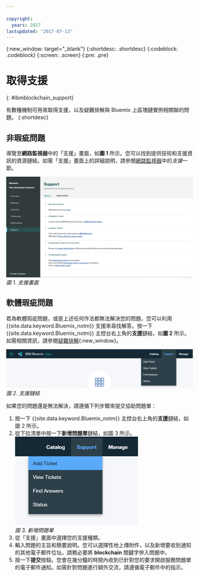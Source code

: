 ```yaml
---

copyright:
  years: 2017
lastupdated: "2017-07-13"
---
```


{:new_window: target="_blank"}
{:shortdesc: .shortdesc}
{:codeblock: .codeblock}
{:screen: .screen}
{:pre: .pre}


# 取得支援
{: #ibmblockchain_support}


有數種機制可用來取得支援，以及疑難排解與 Bluemix 上區塊鏈實例相關聯的問題。
{:shortdesc}


## 非瑕疵問題

導覽至**網路監視器**中的「支援」畫面，如**圖 1** 所示。您可以找到提供技術和支援資訊的資源鏈結。如需「支援」畫面上的詳細說明，請參閱[網路監視器](v10_dashboard.html)中的*支援*一節。

![](images/support.png "支援畫面")
*圖 1. 支援畫面*


## 軟體瑕疵問題

若為軟體瑕疵問題，或是上述任何作法都無法解決您的問題，您可以利用 {{site.data.keyword.Bluemix_notm}} 支援來尋找解答。按一下 {{site.data.keyword.Bluemix_notm}} 主控台右上角的**支援**鏈結，如**圖 2** 所示。如需相關資訊，請參閱[疑難排解](../../troubleshoot/troubleshoot.html){:new_window}。

![](images/bmx_support.png "支援鏈結")
*圖 2. 支援鏈結*

如果您的問題還是無法解決，請遵循下列步驟來提交協助問題單：

1. 按一下 {{site.data.keyword.Bluemix_notm}} 主控台右上角的**支援**鏈結，如圖 2 所示。
2. 從下拉清單中按一下**新增問題單**鏈結，如圖 3 所示。  
  ![](images/bmx_addticket.png "新增問題單")  
  *圖 3. 新增問題單*  
3. 從「支援」畫面中選擇您的支援種類。
4. 輸入問題的主旨和簡要說明。您可以選擇性地上傳附件，以及新增要收到通知的其他電子郵件位址。請務必要將 **blockchain** 關鍵字併入問題中。
5. 按一下**提交**按鈕。您會在幾分鐘的時間內收到已針對您的要求開啟服務問題單的電子郵件通知。如需針對問題進行額外交流，請遵循電子郵件中的指示。

